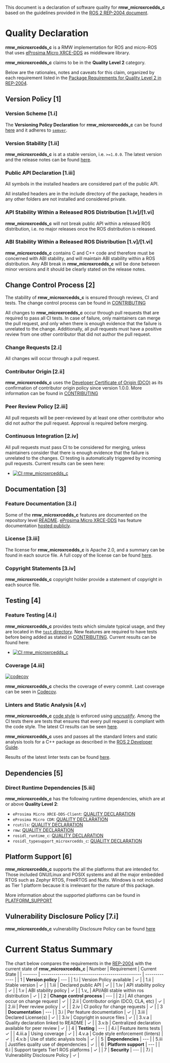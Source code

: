 This document is a declaration of software quality for **rmw_microxrcedds_c** based on the guidelines provided in the [ROS 2 REP-2004 document](https://www.ros.org/reps/rep-2004.html).

# Quality Declaration

**rmw_microxrcedds_c** is a RMW implementation for ROS and micro-ROS that uses [eProsima Micro XRCE-DDS](https://github.com/eProsima/Micro-XRCE-DDS) as middleware library.

**rmw_microxrcedds_c** claims to be in the **Quality Level 2** category.

Below are the rationales, notes and caveats for this claim, organized by each requirement listed in the [Package Requirements for Quality Level 2 in REP-2004](https://www.ros.org/reps/rep-2004.html#package-requirements).

## Version Policy [1]

### Version Scheme [1.i]

The **Versioning Policy Declaration** for **rmw_microxrcedds_c** can be found [here](VERSIONING.md) and it adheres to [`semver`](https://semver.org/).

### Version Stability [1.ii]

**rmw_microxrcedds_c** is at a stable version, i.e. `>=1.0.0`.
The latest version and the release notes can be found [here](https://github.com/micro-ROS/rmw-microxrcedds/releases).

### Public API Declaration [1.iii]

All symbols in the installed headers are considered part of the public API.

All installed headers are in the include directory of the package, headers in any other folders are not installed and considered private.

### API Stability Within a Released ROS Distribution [1.iv]/[1.vi]

**rmw_microxrcedds_c** will not break public API within a released ROS distribution, i.e. no major releases once the ROS distribution is released.

### ABI Stability Within a Released ROS Distribution [1.v]/[1.vi]

**rmw_microxrcedds_c**  contains C and C++ code and therefore must be concerned with ABI stability, and will maintain ABI stability within a ROS distribution.
Any ABI break in **rmw_microxrcedds_c** will be done between minor versions and it should be clearly stated on the release notes.

## Change Control Process [2]

The stability of **rmw_microxrcedds_c** is ensured through reviews, CI and tests.
The change control process can be found in [CONTRIBUTING](CONTRIBUTING.md)

All changes to **rmw_microxrcedds_c** occur through pull requests that are required to pass all CI tests.
In case of failure, only maintainers can merge the pull request, and only when there is enough evidence that the failure is unrelated to the change.
Additionally, all pull requests must have a positive review from one other contributor that did not author the pull request.

### Change Requests [2.i]

All changes will occur through a pull request.

### Contributor Origin [2.ii]

**rmw_microxrcedds_c** uses the [Developer Certificate of Origin (DCO)](https://developercertificate.org/) as its confirmation of contributor origin policy since version 1.0.0.
More information can be found in [CONTRIBUTING](CONTRIBUTING.md)

### Peer Review Policy [2.iii]

All pull requests will be peer-reviewed by at least one other contributor who did not author the pull request. Approval is required before merging.

### Continuous Integration [2.iv]

All pull requests must pass CI to be considered for merging, unless maintainers consider that there is enough evidence that the failure is unrelated to the changes.
CI testing is automatically triggered by incoming pull requests.
Current results can be seen here:

* [![CI rmw_microxrcedds_c](https://github.com/micro-ROS/rmw-microxrcedds/actions/workflows/ci.yml/badge.svg?branch=foxy&event=push)](https://github.com/micro-ROS/rmw-microxrcedds/actions/workflows/ci.yml)

## Documentation [3]

### Feature Documentation [3.i]

Some of the **rmw_microxrcedds_c** features are documented on the repository level [README](../README.md).
[eProsima Micro XRCE-DDS](https://github.com/eProsima/Micro-XRCE-DDS) has feature documentation [hosted publicly](https://micro-xrce-dds.docs.eprosima.com/en/latest/).

### License [3.iii]

The license for **rmw_microxrcedds_c** is Apache 2.0, and a summary can be found in each source file.
A full copy of the license can be found [here](LICENSE).

### Copyright Statements [3.iv]

**rmw_microxrcedds_c** copyright holder provide a statement of copyright in each source file.

## Testing [4]

### Feature Testing [4.i]

**rmw_microxrcedds_c** provides tests which simulate typical usage, and they are located in the [`test` directory](test).
New features are required to have tests before being added as stated in [CONTRIBUTING](CONTRIBUTING.md).
Current results can be found here:

* [![CI rmw_microxrcedds_c](https://github.com/micro-ROS/rmw-microxrcedds/actions/workflows/ci.yml/badge.svg?branch=foxy&event=push)](https://github.com/micro-ROS/rmw-microxrcedds/actions/workflows/ci.yml)

### Coverage [4.iii]

[![codecov](https://codecov.io/gh/micro-ROS/rmw-microxrcedds/branch/foxy/graph/badge.svg?token=F7LUHZO0IV)](https://codecov.io/gh/micro-ROS/rmw-microxrcedds)

**rmw_microxrcedds_c** checks the coverage of every commit. Last coverage can be seen in [Codecov](https://app.codecov.io/gh/micro-ROS/rmw-microxrcedds/commits).

### Linters and Static Analysis [4.v]

**rmw_microxrcedds_c** [code style](https://github.com/eProsima/cpp-style) is enforced using [*uncrustify*](https://github.com/uncrustify/uncrustify).
Among the CI tests there are tests that ensures that every pull request is compliant with the code style.
The latest CI results can be seen [here](https://github.com/micro-ROS/rmw-microxrcedds/actions/workflows/ci.yml).

**rmw_microxrcedds_c** uses and passes all the standard linters and static analysis tools for a C++ package as described in the [ROS 2 Developer Guide](https://index.ros.org/doc/ros2/Contributing/Developer-Guide/#linters).

Results of the latest linter tests can be found [here](https://github.com/micro-ROS/rmw-microxrcedds/actions/workflows/ci.yml?query=branch%3Afoxy).

## Dependencies [5]

### Direct Runtime Dependencies [5.iii]

**rmw_microxrcedds_c**  has the following runtime dependencies, which are at or above **Quality Level 2**:
* `eProsima Micro XRCE-DDS-Client`: [QUALITY DECLARATION](https://github.com/eProsima/Micro-XRCE-DDS-Client/blob/master/QUALITY.md)
* `eProsima Micro CDR`: [QUALITY DECLARATION](https://github.com/eProsima/Micro-CDR/blob/master/QUALITY.md)
* `rcutils`: [QUALITY DECLARATION](https://github.com/ros2/rcutils/blob/master/QUALITY_DECLARATION.md)
* `rmw`: [QUALITY DECLARATION](https://github.com/ros2/rmw/blob/master/rmw/QUALITY_DECLARATION.md)
* `rosidl_runtime_c`: [QUALITY DECLARATION](https://github.com/ros2/rosidl/blob/master/rosidl_runtime_c/QUALITY_DECLARATION.md)
* `rosidl_typesupport_microxrcedds_c`: [QUALITY DECLARATION](https://github.com/micro-ROS/rosidl_typesupport_microxrcedds/blob/foxy/rosidl_typesupport_microxrcedds_c/QUALITY.md)

## Platform Support [6]

**rmw_microxrcedds_c** supports the all the platforms that are intended for. Those included GNU/Linux and POSIX systems and all the major embedded RTOS such as Zephyr RTOS, FreeRTOS and Nuttx. Windows is not included as Tier 1 platform because it is irrelevant for the nature of this package.

More information about the supported platforms can be found in [PLATFORM_SUPPORT](PLATFORM_SUPPORT.md)

## Vulnerability Disclosure Policy [7.i]

**rmw_microxrcedds_c** vulnerability Disclosure Policy can be found [here](https://github.com/eProsima/policies/blob/main/VULNERABILITY.md)

# Current Status Summary

The chart below compares the requirements in the [REP-2004](https://www.ros.org/reps/rep-2004.html#quality-level-comparison-chart) with the current state of **rmw_microxrcedds_c**
| Number  | Requirement                                       | Current State |
| ------- | ------------------------------------------------- | ------------- |
| 1       | **Version policy**                                | ---           |
| 1.i     | Version Policy available                          | ✓             |
| 1.ii    | Stable version                                    | ✓             |
| 1.iii   | Declared public API                               | ✓             |
| 1.iv    | API stability policy                              | ✓             |
| 1.v     | ABI stability policy                              | ✓             |
| 1.v_    | API/ABI stable within ros distribution            | ✓             |
| 2       | **Change control process**                        | ---           |
| 2.i     | All changes occur on change request               | ✓             |
| 2.ii    | Contributor origin (DCO, CLA, etc)                | ✓             |
| 2.iii   | Peer review policy                                | ✓             |
| 2.iv    | CI policy for change requests                     | ✓             |
| 3       | **Documentation**                                 | ---           |
| 3.i     | Per feature documentation                         | ✓             |
| 3.iii   | Declared License(s)                               | ✓             |
| 3.iv    | Copyright in source files                         | ✓             |
| 3.v.a   | Quality declaration linked to README              | ✓             |
| 3.v.b   | Centralized declaration available for peer review | ✓             |
| 4       | **Testing**                                       | ---           |
| 4.i     | Feature items tests                               | ✓             |
| 4.iii.a | Using coverage                                    | ✓             |
| 4.v.a   | Code style enforcement (linters)                  | ✓             |
| 4.v.b   | Use of static analysis tools                      | ✓             |
| 5       | **Dependencies**                                  | ---           |
| 5.iii   | Justifies quality use of dependencies             | ✓             |
| 6       | **Platform support**                              | ---           |
| 6.i     | Support targets Tier1 ROS platforms               | ✓             |
| 7       | **Security**                                      | ---           |
| 7.i     | Vulnerability Disclosure Policy                   | ✓             |